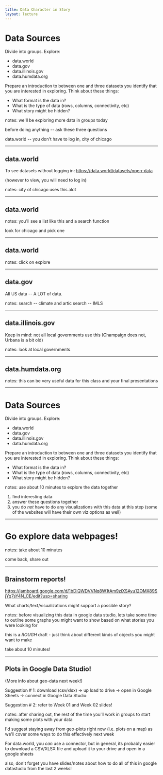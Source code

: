 ```yaml
---
title: Data Character in Story
layout: lecture
---
```


# Data Sources

Divide into groups.  Explore:

 * data.world
 * data.gov
 * data.illinois.gov
 * data.humdata.org

Prepare an introduction to between one and three datasets you identify that you
are interested in exploring.  Think about these things:

 * What format is the data in?
 * What is the type of data (rows, columns, connectivity, etc)
 * What story might be hidden?

notes:
we'll be exploring more data in groups today

before doing anything -- ask these three questions

data.world -- you don't have to log in, city of chicago

---

## data.world

To see datasets without logging in: https://data.world/datasets/open-data

(however to view, you will need to log in)

notes:
city of chicago uses this alot

---

## data.world

<!-- .slide: data-background-image="images/dataworld1.png" data-background-size="auto 65%" data-background-position="right 50% bottom 50%" -->

notes:
you'll see a list like this and a search function

look for chicago and pick one

---

## data.world

<!-- .slide: data-background-image="images/dataworld2.png" data-background-size="auto 65%" data-background-position="right 50% bottom 50%" -->

notes:
click on explore

---

## data.gov

All US data -- A LOT of data.

notes:
search -- climate and artic
search -- IMLS

---

## data.illinois.gov

Keep in mind: not all local governments use this (Champaign does not, Urbana is a bit old)

<!-- .slide: data-background-image="images/dataillinoisgov.png" data-background-size="auto 65%" data-background-position="right 50% bottom 50%" -->

notes: 
look at local governments

---

## data.humdata.org

<!-- .slide: data-background-image="images/datahumdata.png" data-background-size="auto 65%" data-background-position="right 50% bottom 50%" -->

notes:
this can be very useful data for this class and your final presentations

---

# Data Sources

Divide into groups.  Explore:

 * data.world
 * data.gov
 * data.illinois.gov
 * data.humdata.org

Prepare an introduction to between one and three datasets you identify that you
are interested in exploring.  Think about these things:

 * What format is the data in?
 * What is the type of data (rows, columns, connectivity, etc)
 * What story might be hidden?

notes:
use about 10 minutes to explore the data together

1. find interesting data
1. answer these questions together
1. you do *not* have to do any visualizations with this data at this step (some of the websites will have their own viz options as well)

---

# Go explore data webpages!

notes:
take about 10 minutes

come back, share out

---

## Brainstorm reports!

https://jamboard.google.com/d/1bDiQWDVVNq8W1tAm9ziXSAyu12OMX89SjYq7sY4N_CE/edit?usp=sharing

What charts/text/visualizations might support a possible story?

notes:
before visualizing this data in google data studio, lets take some time to outline some graphs you might want to show based on what stories you were looking for

this is a *ROUGH* draft - just think about different kinds of objects you might want to make

take about 10 minutes!

---

## Plots in Google Data Studio!

(More info about geo-data next week!)

Suggestion \# 1: download (csv/xlsx) $\rightarrow$ up load to drive $\rightarrow$ open in Google Sheets $\rightarrow$ connect in Google Data Studio

Suggestion \# 2: refer to Week 01 and Week 02 slides!


notes:
after sharing out, the rest of the time you'll work in groups to start making some plots with your data

I'd suggest staying away from geo-plots right now (i.e. plots on a map) as we'll cover some ways to do this effectively next week

For data.world, you *can* use a connector, but in general, its probably easier to download a CSV/XLSX file and upload it to your drive and open in a google sheets

also, don't forget you have slides/notes about how to do all of this in google datastudio from the last 2 weeks!
